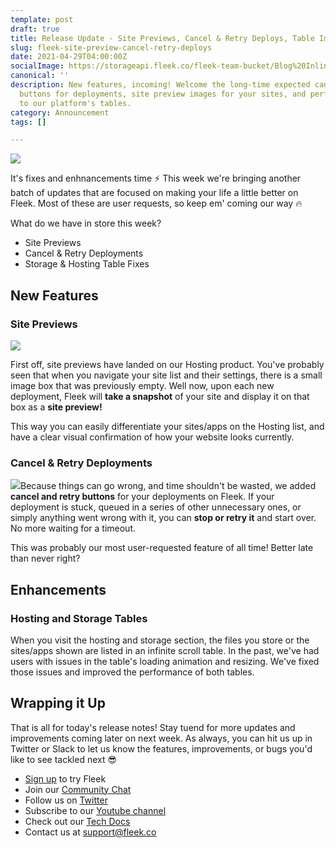 ```yaml
---
template: post
draft: true
title: Release Update - Site Previews, Cancel & Retry Deploys, Table Improvements
slug: fleek-site-preview-cancel-retry-deploys
date: 2021-04-29T04:00:00Z
socialImage: https://storageapi.fleek.co/fleek-team-bucket/Blog%20Inline/preview.png
canonical: ''
description: New features, incoming! Welcome the long-time expected cancel & retry
  buttons for deployments, site preview images for your sites, and performance enhancements
  to our platform's tables.
category: Announcement
tags: []

---
```

![](https://storageapi.fleek.co/fleek-team-bucket/Blog%20Inline/preview.png)

It's fixes and enhnancements time ⚡ This week we're bringing another batch of updates that are focused on making your life a little better on Fleek. Most of these are user requests, so keep em' coming our way 🔥

What do we have in store this week?

* Site Previews
* Cancel & Retry Deployments
* Storage & Hosting Table Fixes

## New Features

### Site Previews

![](https://storageapi.fleek.co/fleek-team-bucket/Blog%20Inline/site-preview.png)

First off, site previews have landed on our Hosting product. You've probably seen that when you navigate your site list and their settings, there is a small image box that was previously empty. Well now, upon each new deployment, Fleek will **take a snapshot** of your site and display it on that box as a **site preview!**

This way you can easily differentiate your sites/apps on the Hosting list, and have a clear visual confirmation of how your website looks currently.

### Cancel & Retry Deployments

![](https://storageapi.fleek.co/fleek-team-bucket/Blog%20Inline/cancel.gif)Because things can go wrong, and time shouldn't be wasted, we added **cancel and retry buttons** for your deployments on Fleek. If your deployment is stuck, queued in a series of other unnecessary ones, or simply anything went wrong with it, you can **stop or retry it** and start over. No more waiting for a timeout.

This was probably our most user-requested feature of all time! Better late than never right?

## Enhancements

### Hosting and Storage Tables

When you visit the hosting and storage section, the files you store or the sites/apps shown are listed in an infinite scroll table. In the past, we've had users with issues in the table's loading animation and resizing. We've fixed those issues and improved the performance of both tables.

## Wrapping it Up

That is all for today's release notes! Stay tuend for more updates and improvements coming later on next week. As always, you can hit us up in Twitter or Slack to let us know the features, improvements, or bugs you'd like to see tackled next 😎

* [Sign up](https://app.fleek.co/) to try Fleek
* Join our [Community Chat](https://slack.fleek.co/)
* Follow us on [Twitter](https://twitter.com/FleekHQ)
* Subscribe to our [Youtube channel](https://www.youtube.com/channel/UCBzlwYM0JjZpjDZ52-SLUmw)
* Check out our [Tech Docs](https://docs.fleek.co/)
* Contact us at support@fleek.co